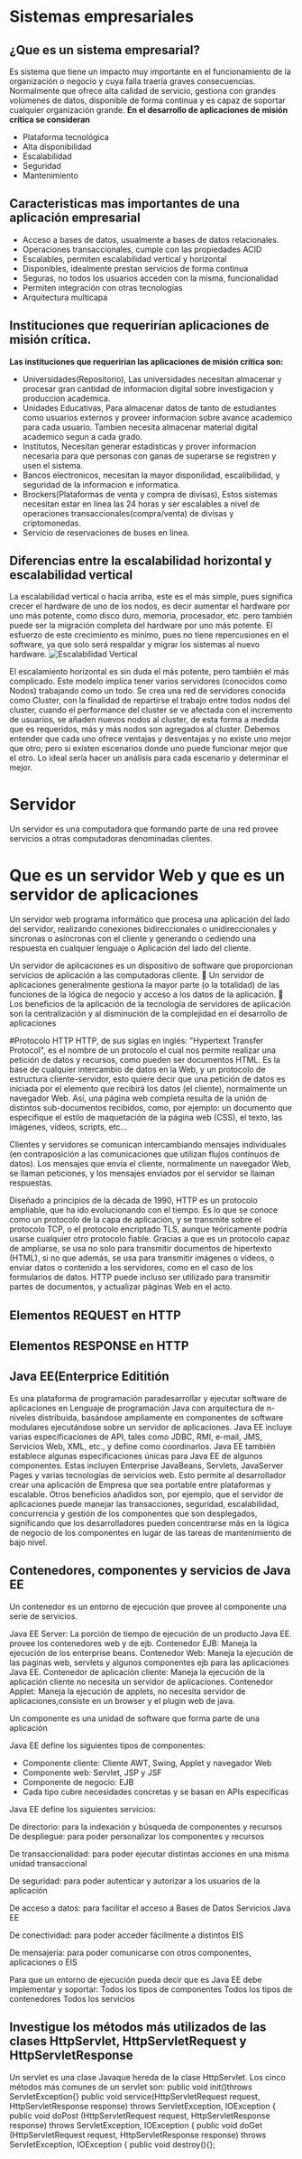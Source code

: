 # Sistemas empresariales
## ¿Que es un sistema empresarial?
Es sistema que tiene un impacto muy importante en el funcionamiento de  la organización o negocio y cuya falla traería graves consecuencias. Normalmente que ofrece alta calidad de servicio, gestiona con grandes  volúmenes de datos, disponible de forma continua y es capaz de soportar  cualquier organización grande.
**En el desarrollo de aplicaciones de misión crítica se consideran**
 * Plataforma tecnológica
 * Alta disponibilidad
 * Escalabilidad
 * Seguridad
 * Mantenimiento

## Caracteristicas mas importantes de una aplicación empresarial
* Acceso a bases de datos, usualmente a bases de datos relacionales.
* Operaciones transaccionales, cumple con las propiedades ACID
* Escalables, permiten escalabilidad vertical y horizontal
* Disponibles, idealmente prestan servicios de forma continua
* Seguras, no todos los usuarios acceden con la misma, funcionalidad
* Permiten integración con otras tecnologías
* Arquitectura multicapa

## Instituciones que requerirían aplicaciones de misión crítica. 
 **Las instituciones que requeririan las aplicaciones de misión critica son:**
 * Universidades(Repositorio), Las universidades necesitan almacenar y procesar gran cantidad de informacion digital sobre investigacion     y produccion academica.
 * Unidades Educativas, Para almacenar datos de tanto de estudiantes como usuarios externos y proveer informacion sobre avance academico para cada usuario. Tambien necesita almacenar material digital academico segun a cada grado.
 * Institutos, Necesitan generar estadisticas y prover informacion necesaria para que personas con ganas de superarse se registren y usen el sistema.
 * Bancos electronicos, necesitan la mayor disponilidad, escalibilidad, y seguridad de la informacion e informatica.
 * Brockers(Plataformas de venta y compra de divisas), Estos sistemas necesitan estar en linea las 24 horas y ser escalables a nivel de operaciones transaccionales(compra/venta) de divisas y criptomonedas.
 * Servicio de reservaciones de buses en linea.
   

## Diferencias entre la escalabilidad horizontal y escalabilidad vertical

La escalabilidad vertical o hacia arriba, este es el más simple, pues significa crecer el hardware de uno de los nodos, es decir aumentar el hardware por uno más potente, como disco duro, memoria, procesador, etc. pero también puede ser la migración completa del hardware por uno más potente. El esfuerzo de este crecimiento es mínimo, pues no tiene repercusiones en el software, ya que solo será respaldar y migrar los sistemas al nuevo hardware.
![Escalabilidad Vertical](/images/https://www.oscarblancarteblog.com/wp-content/uploads/2017/03/escalamiento-horizontal.png)

El escalamiento horizontal es sin duda el más potente, pero también el más complicado. Este modelo implica tener varios servidores (conocidos como Nodos) trabajando como un todo. Se crea una red de servidores conocida como Cluster, con la finalidad de repartirse el trabajo entre todos nodos del cluster, cuando el performance del cluster se ve afectada con el incremento de usuarios, se añaden nuevos nodos al cluster, de esta forma a medida que es requeridos, más y más nodos son agregados al cluster.
Debemos entender que cada uno ofrece ventajas y desventajas y no existe uno mejor que otro; pero si existen escenarios donde uno puede funcionar mejor que el otro. Lo ideal sería hacer un análisis para cada escenario y determinar el mejor.


# Servidor
Un servidor es una computadora que formando parte de una red provee servicios 
a otras computadoras denominadas clientes.

# Que es un servidor Web y que es un servidor de aplicaciones
Un servidor web programa informático que procesa una aplicación del lado del servidor, realizando conexiones bidireccionales o unidireccionales y síncronas o asíncronas con el cliente y generando o cediendo una respuesta en cualquier lenguaje o Aplicación del lado del cliente.

Un servidor de aplicaciones es un dispositivo de software que proporcionan servicios 
de aplicación a las computadoras cliente.
 Un servidor de aplicaciones generalmente gestiona la mayor
parte (o la totalidad) de las funciones de la lógica de negocio y acceso a los datos de 
la aplicación.
 Los beneficios de la aplicación de la tecnología de servidores
de aplicación son la centralización y al disminución de la
complejidad en el desarrollo de aplicaciones

#Protocolo HTTP
HTTP, de sus siglas en inglés: "Hypertext Transfer Protocol", es el nombre de un protocolo el cual nos permite realizar una petición de datos y recursos, como pueden ser documentos HTML. Es la base de cualquier intercambio de datos en la Web, y un protocolo de estructura cliente-servidor, esto quiere decir que una petición de datos es iniciada por el elemento que recibirá los datos (el cliente), normalmente un navegador Web. Así, una página web completa resulta de la unión de distintos sub-documentos recibidos, como, por ejemplo: un documento que especifique el estilo de maquetación de la página web (CSS), el texto, las imágenes, vídeos, scripts, etc... 


Clientes y servidores se comunican intercambiando mensajes individuales (en contraposición a las comunicaciones que utilizan flujos continuos de datos). Los mensajes que envía el cliente, normalmente un navegador Web, se llaman peticiones, y los mensajes enviados por el servidor se llaman respuestas.

Diseñado a principios de la década de 1990, HTTP es un protocolo ampliable, que ha ido evolucionando con el tiempo. Es lo que se conoce como un protocolo de la capa de aplicación, y se transmite sobre el protocolo TCP, o el protocolo encriptado TLS, aunque teóricamente podría usarse cualquier otro protocolo fiable. Gracias a que es un protocolo capaz de ampliarse, se usa no solo para transmitir documentos de hipertexto (HTML), si no que además, se usa para transmitir imágenes o vídeos, o enviar datos o contenido a los servidores, como en el caso de los formularios de datos. HTTP puede incluso ser utilizado para transmitir partes de documentos, y actualizar páginas Web en el acto.

## Elementos REQUEST en HTTP

## Elementos RESPONSE en HTTP

## Java EE(Enterprice Edititión
Es una plataforma de programación paradesarrollar y ejecutar software de aplicaciones en Lenguaje de programación Java con arquitectura de n-niveles distribuida, basándose ampliamente en componentes de software modulares ejecutándose sobre un servidor de aplicaciones. 
Java EE incluye varias especificaciones de API, tales como JDBC, RMI, e-mail, JMS,
Servicios Web, XML, etc., y define como coordinarlos. Java EE también establece algunas
especificaciones únicas para Java EE de algunos componentes. Estas incluyen Enterprise
JavaBeans, Servlets, JavaServer Pages y varias tecnologías de servicios web. Esto
permite al desarrollador crear una aplicación de Empresa que sea portable entre
plataformas y escalable. Otros beneficios añadidos son, por ejemplo, que el servidor de
aplicaciones puede manejar las transacciones, seguridad, escalabilidad, concurrencia y
gestión de los componentes que son desplegados, significando que los desarrolladores
pueden concentrarse más en la lógica de negocio de los componentes en lugar de las
tareas de mantenimiento de bajo nivel. 


## Contenedores, componentes y servicios de Java EE

Un contenedor es un entorno de ejecución que provee al componente una serie de servicios.

Java EE Server: La porción de tiempo de ejecución de un producto
Java EE. provee los contenedores web y de ejb.
Contenedor EJB: Maneja la ejecución de los enterprise beans.
Contenedor Web: Maneja la ejecución de las paginas web, servlets y algunos componentes ejb para las aplicaciones Java EE. Contenedor de aplicación cliente: Maneja la ejecución de la aplicación cliente no necesita un servidor de aplicaciones.
Contenedor Applet: Maneja la ejecución de applets, no necesita servidor de aplicaciones,consiste en un browser y el plugin web de java.

Un componente es una unidad de software que forma parte de una aplicación

Java EE define los siguientes tipos de componentes:
* Componente cliente: Cliente AWT, Swing, Applet y navegador Web
* Componente web: Servlet, JSP y JSF
* Componente de negocio: EJB
* Cada tipo cubre necesidades concretas y se basan en APIs especificas 

Java EE define los siguientes servicios:

De directorio: para la indexación y búsqueda de
componentes y recursos
De despliegue: para poder personalizar los componentes y
recursos

De transaccionalidad: para poder ejecutar distintas acciones en una misma unidad transaccional

De seguridad: para poder autenticar y autorizar a los
usuarios de la aplicación

De acceso a datos: para facilitar el acceso a Bases de Datos
Servicios Java EE

De conectividad: para poder acceder fácilmente a distintos EIS

De mensajería: para poder comunicarse con otros componentes, aplicaciones o EIS

Para que un entorno de ejecución pueda decir que es Java EE debe implementar y soportar:
   Todos los tipos de componentes
   Todos los tipos de contenedores
   Todos los servicios


## Investigue los métodos más utilizados de las clases HttpServlet, HttpServletRequest y HttpServletResponse
Un servlet es una clase Javaque hereda de la clase HttpServlet. Los cinco métodos más
comunes de un servlet son:
public void init()throws ServletException{}
public void service(HttpServletRequest request,
 HttpServletResponse response)
 throws ServletException, IOException {
public void doPost (HttpServletRequest request,
 HttpServletResponse response)
 throws ServletException, IOException {
public void doGet (HttpServletRequest request,
 HttpServletResponse response)
 throws ServletException, IOException {
public void destroy(){};


